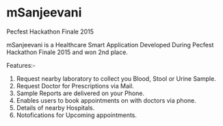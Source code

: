 # mSanjeevani
Pecfest Hackathon Finale 2015

mSanjeevani is a Healthcare Smart Application Developed During Pecfest Hackathon Finale 2015 and won 2nd place.

Features:-

1. Request nearby laboratory to collect you Blood, Stool or Urine Sample.
2. Request Doctor for Prescriptions via Mail.
3. Sample Reports are delivered on your Phone.
4. Enables users to book appointments on with doctors via phone.
5. Details of nearby Hospitals.
6. Notofications for Upcoming appointments.
